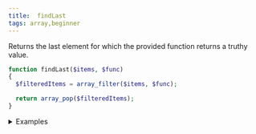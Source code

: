 ```yaml
---
title:  findLast
tags: array,beginner
---
```

Returns the last element for which the provided function returns a truthy value.

```php
function findLast($items, $func)
{
  $filteredItems = array_filter($items, $func);

  return array_pop($filteredItems);
}
```

<details>
<summary>Examples</summary>

```php
findLast([1, 2, 3, 4], function ($n) {
  return ($n % 2) === 1;
});
// 3
```

</details>
